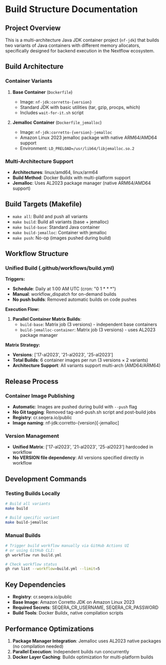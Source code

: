 # Build Structure Documentation

## Project Overview

This is a multi-architecture Java JDK container project (`nf-jdk`) that builds two variants of Java containers with different memory allocators, specifically designed for backend execution in the Nextflow ecosystem.

## Build Architecture

### Container Variants

1. **Base Container** (`Dockerfile`)
   - Image: `nf-jdk:corretto-{version}`
   - Standard JDK with basic utilities (tar, gzip, procps, which)
   - Includes `wait-for-it.sh` script

2. **Jemalloc Container** (`Dockerfile_jemalloc`)
   - Image: `nf-jdk:corretto-{version}-jemalloc`
   - Amazon Linux 2023 jemalloc package with native ARM64/AMD64 support
   - Environment: `LD_PRELOAD=/usr/lib64/libjemalloc.so.2`

### Multi-Architecture Support

- **Architectures**: linux/amd64, linux/arm64
- **Build Method**: Docker Buildx with multi-platform support
- **Jemalloc**: Uses AL2023 package manager (native ARM64/AMD64 support)

## Build Targets (Makefile)

- `make all`: Build and push all variants
- `make build`: Build all variants (base + jemalloc)
- `make build-base`: Standard Java container
- `make build-jemalloc`: Container with jemalloc
- `make push`: No-op (images pushed during build)

## Workflow Structure

### Unified Build (.github/workflows/build.yml)

**Triggers:**
- **Schedule**: Daily at 1:00 AM UTC (cron: "0 1 * * *")
- **Manual**: workflow_dispatch for on-demand builds
- **No push builds**: Removed automatic builds on code pushes

**Execution Flow:**
1. **Parallel Container Matrix Builds**:
   - `build-base`: Matrix job (3 versions) - independent base containers
   - `build-jemalloc-container`: Matrix job (3 versions) - uses AL2023 package manager

**Matrix Strategy:**
- **Versions**: ['17-al2023', '21-al2023', '25-al2023']
- **Total Builds**: 6 container images per run (3 versions × 2 variants)
- **Architecture Support**: All variants support multi-arch (AMD64/ARM64)

## Release Process

### Container Image Publishing
- **Automatic**: Images are pushed during build with `--push` flag
- **No Git tagging**: Removed tag-and-push.sh script and post-build jobs
- **Registry**: cr.seqera.io/public
- **Image naming**: nf-jdk:corretto-{version}[-jemalloc]

### Version Management

- **Unified Matrix**: ['17-al2023', '21-al2023', '25-al2023'] hardcoded in workflow
- **No VERSION file dependency**: All versions specified directly in workflow

## Development Commands

### Testing Builds Locally
```bash
# Build all variants
make build

# Build specific variant
make build-jemalloc
```

### Manual Builds
```bash
# Trigger build workflow manually via GitHub Actions UI
# or using GitHub CLI:
gh workflow run build.yml

# Check workflow status
gh run list --workflow=build.yml --limit=5
```

## Key Dependencies

- **Registry**: cr.seqera.io/public
- **Base Image**: Amazon Corretto JDK on Amazon Linux 2023
- **Required Secrets**: SEQERA_CR_USERNAME, SEQERA_CR_PASSWORD
- **Build Tools**: Docker Buildx, native compilation scripts

## Performance Optimizations

1. **Package Manager Integration**: Jemalloc uses AL2023 native packages (no compilation needed)
2. **Parallel Execution**: Independent builds run concurrently
3. **Docker Layer Caching**: Buildx optimization for multi-platform builds
